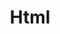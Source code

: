 ---
title: "Html"
description: "This is an example tag"
slug: "html"
image: "hutomo-abrianto-l2jk-uxb1BY-unsplash.jpg"
style:
    background: "#2a9d8f"
    color: "#fff"
---